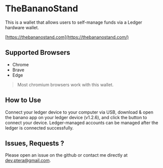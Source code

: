 # TheBananoStand 

This is a wallet that allows users to self-manage funds via a Ledger hardware wallet.

[https://thebananostand.com](https://thebananostand.com/)

## Supported Browsers

- Chrome
- Brave
- Edge

> Most chromium browsers work with this wallet.

## How to Use

Connect your ledger device to your computer via USB, download & open the banano app on your ledger device (v1.2.6), and click the button to connect your device.  Ledger-managed accounts can be managed after the ledger is connected successfully.

## Issues, Requests ?

Please open an issue on the github or contact me directly at dev.ptera@gmail.com.
